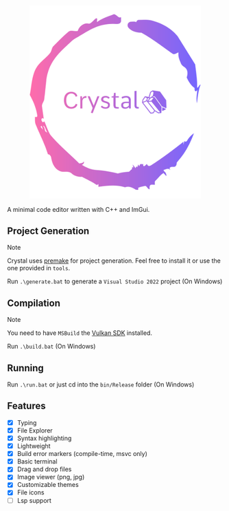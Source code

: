 <p align="center">
  <img width="400px" src="content/logo-large.png">
</p>

A minimal code editor written with C++ and ImGui.

## Project Generation
> [!NOTE]
> Crystal uses [premake](https://premake.github.io/) for project generation. Feel free to install it or use the one provided in `tools`.

Run `.\generate.bat` to generate a `Visual Studio 2022` project (On Windows)

## Compilation
> [!NOTE]
> You need to have `MSBuild` the [Vulkan SDK](https://www.lunarg.com/vulkan-sdk/) installed.

Run `.\build.bat` (On Windows)

## Running
Run `.\run.bat` or just cd into the `bin/Release` folder (On Windows)

## Features
- [x] Typing
- [x] File Explorer
- [x] Syntax highlighting
- [x] Lightweight
- [x] Build error markers (compile-time, msvc only)
- [x] Basic terminal
- [x] Drag and drop files
- [x] Image viewer (png, jpg)
- [x] Customizable themes
- [x] File icons
- [ ] Lsp support
